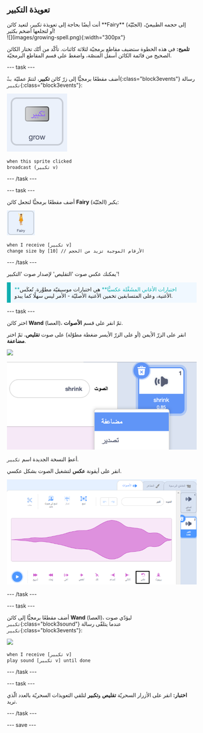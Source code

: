## تعويذة التكبير

<div style="display: flex; flex-wrap: wrap">
<div style="flex-basis: 200px; flex-grow: 1; margin-right: 15px;">
أنت أيضًا بحاجة إلى تعويذة تكبير، لتعيد كائن **Fairy** (الجنّيّة) إلى حجمه الطبيعيّ، أو لتجلعها أضخم بكثير!
</div>
<div>
![](images/growing-spell.png){:width="300px"}
</div>
</div>

**تلميح:** في هذه الخطوة ستضيف مقاطع برمجيّة لثلاثة كائنات. تأكّد من أنّك تختار الكائن الصحيح من قائمة الكائن أسفل المنصّة، واضغط على قسم المقاطع البرمجيّة.

--- task ---

أضف مقطعًا برمجيًّا إلى زرّ كائن **تكبير**، لتتمّ عمليّة `بثّ`{:class="block3events"} رسالة `تكبير`{:class="block3events"}:

![](images/grow-icon.png)

```blocks3
when this sprite clicked
broadcast (تكبير v)
```

--- /task ---

--- task ---

أضف مقطعًا برمجيًّا لتجعل كائن **Fairy** (الجنّيّة) يكبر:

![](images/fairy-icon.png)

```blocks3
when I receive [تكبير v]
change size by [10] // الأرقام الموجبة تزيد من الحجم
```

--- /task ---

يمكنك عكس صوت 'التقليص' لإصدار صوت 'التكبير'!

<p style="border-left: solid; border-width:10px; border-color: #0faeb0; background-color: aliceblue; padding: 10px;">
<span style="color: #0faeb0">**اختبارات الأغاني المشَغَّلة عكسيًّا**</span> هي اختبارات موسيقيّة مطوَّرة. تُعكَس الأغنية، وعلى المتسابقين تخمين الأغنية الأصليّة - الأمر ليس سهلًا كما يبدو. 
</p>

--- task ---

اختر كائن **Wand** (العصا)، ثمّ انقر على قسم **الأصوات**.

انقر على الزرّ الأيمن (أو على الزرّ الأيسر ضغطة مطوّلة) على صوت **تقليص**، ثمّ اختر **مضاعفة**.

![](images/wand-icon.png)

![صوت التقليص، مع القائمة المنبثقة الّتي تظهر خيار "مضاعفة".](images/duplicate-sound.png)

أعطِ النسخة الجديدة اسم `تكبير`.

انقر على أيقونة **عكس** لتشغيل الصوت بشكل عكسي.

![صوت التكبير، مع أيقونة العكس المؤشَّرة.](images/reverse-sound.png)

--- /task ---

--- task ---

أضف مقطعًا برمجيًّا إلى كائن **Wand** (العصا)، ليؤدّي صوت `تكبير`{:class="block3sound"} عندما يتلقّى رسالة `تكبير`{:class="block3events"}:

![](images/wand-icon.png)

```blocks3
when I receive [تكبير v]
play sound [تكبير v] until done
```

--- /task ---

--- task ---

**اختبار:** انقر على الأزرار السحريّة **تقليص** و**تكبير** لتلقي التعويذات السحريّة بالعدد الّذي تريد.

--- /task ---

--- save ---

